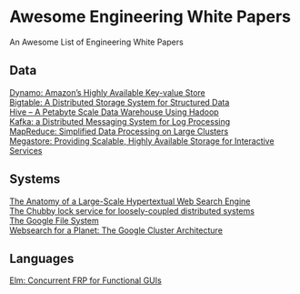 # Awesome Engineering White Papers
An Awesome List of Engineering White Papers  

## Data
[Dynamo: Amazon’s Highly Available Key-value Store](https://www.allthingsdistributed.com/files/amazon-dynamo-sosp2007.pdf)  
[Bigtable: A Distributed Storage System for Structured Data](https://static.googleusercontent.com/media/research.google.com/en//archive/bigtable-osdi06.pdf)  
[Hive – A Petabyte Scale Data Warehouse Using
Hadoop](https://people.cs.kuleuven.be/~bettina.berendt/teaching/2010-11-2ndsemester/ctdb/petabyte_facebook.pdf)  
[Kafka: a Distributed Messaging System for Log Processing](http://notes.stephenholiday.com/Kafka.pdf)  
[MapReduce: Simplified Data Processing on Large Clusters](https://static.usenix.org/event/osdi04/tech/full_papers/dean/dean.pdf)  
[Megastore: Providing Scalable, Highly Available
Storage for Interactive Services](https://pdos.csail.mit.edu/archive/6.824-2012/papers/jbaker-megastore.pdf)  

## Systems
[The Anatomy of a Large-Scale Hypertextual
Web Search Engine](http://ilpubs.stanford.edu:8090/361/1/1998-8.pdf)  
[The Chubby lock service for loosely-coupled distributed systems](https://static.googleusercontent.com/media/research.google.com/en//archive/chubby-osdi06.pdf)  
[The Google File System](https://static.googleusercontent.com/media/research.google.com/en//archive/gfs-sosp2003.pdf)  
[Websearch for a Planet: The Google Cluster Architecture](http://www.eecs.harvard.edu/~dbrooks/cs246-fall2004/google.pdf)   

## Languages
[Elm: Concurrent FRP for Functional GUIs](https://elm-lang.org/assets/papers/concurrent-frp.pdf)  
